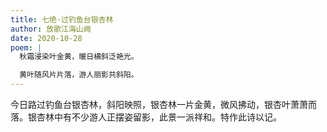 ```yaml
---
title: 七绝·过钓鱼台银杏林
author: 放歌江海山阙
date: 2020-10-28
poem: |
  秋霜浸染叶金黄，暖日横斜泛艳光。

  黄叶随风片片落，游人丽影共斜阳。
---
```


今日路过钓鱼台银杏林，斜阳映照，银杏林一片金黄，微风拂动，银杏叶萧萧而落。银杏林中有不少游人正摆姿留影，此景一派祥和。特作此诗以记。
